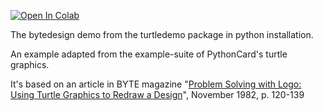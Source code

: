 [![Open In Colab](https://colab.research.google.com/assets/colab-badge.svg)](https://colab.research.google.com/github/mathriddle/ColabTurtlePlus/blob/main/examples/files/bytedesign.ipynb)

The bytedesign demo from the turtledemo package in python installation.

An example adapted from the example-suite of PythonCard's turtle graphics.

It's based on an article in BYTE magazine
"<a href="https://archive.org/details/byte-magazine-1982-11/page/n119/mode/2up">Problem Solving with Logo: Using Turtle
Graphics to Redraw a Design</a>",
November 1982, p. 120-139
